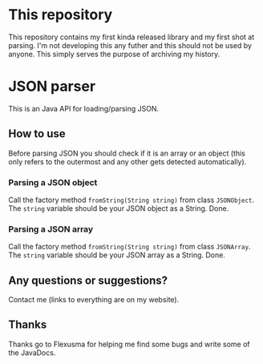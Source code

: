 # This repository

This repository contains my first kinda released library and my first shot at parsing.
I'm not developing this any futher and this should not be used by anyone.
This simply serves the purpose of archiving my history.

# JSON parser

This is an Java API for loading/parsing JSON.

## How to use

Before parsing JSON you should check if it is an array or an object (this only refers to the outermost and any other gets detected automatically).

### Parsing a JSON object

Call the factory method `fromString(String string)` from class `JSONObject`. The `string` variable should be your JSON object as a String.
Done.

### Parsing a JSON array

Call the factory method `fromString(String string)` from class `JSONArray`. The `string` variable should be your JSON array as a String.
Done.

## Any questions or suggestions?

Contact me (links to everything are on my website).

## Thanks

Thanks go to Flexusma for helping me find some bugs and write some of the JavaDocs.
